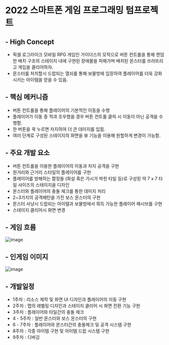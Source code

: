 # 2022 스마트폰 게임 프로그래밍 텀프로젝트

## - High Concept
* 픽셀 로그라이크 모바일 RPG 게임인 가이더스의 모작으로 버튼 컨트롤을 통해 랜덤한 배치 구조의 스테이지 내에 구현된 장애물을 피해가며 배치된
몬스터를 쓰러뜨리고 게임을 클리어하자.
* 몬스터를 처치할시 드랍되는 열쇠를 통해 보물방에 입장하여 플레이어를 더욱 강화시키는 아이템을 얻을 수 있음.


## - 핵심 메커니즘
* 버튼 컨트롤을 통해 플레이어의 기본적인 이동을 수행
* 플레이어가 이동 중 적과 조우했을 경우 버튼 컨트롤 클릭 시 이동이 아닌 공격을 수행함.
* 한 버튼을 꾹 누르면 차지하여 더 큰 데미지를 입힘.
* 여러 단계로 구성된 스테이지의 화면을 뷰 기능을 이용해 원할하게 변경이 가능함.


## - 주요 개발 요소

* 버튼 컨트롤을 이용한 플레이어의 이동과 차지 공격을 구현
* 원거리와 근거리 스타일의 플레이어를 구현
* 플레이어를 방해하는 함정들 (화살 혹은 가시가 박힌 타일 등)로 구성된 약 7 x 7 타일 사이즈의 스테이지을 디자인
* 몬스터와 플레이어의 충돌 체크를 통한 데미지 처리
* 2~3가지의 공격패턴을 가진 보스 몬스터의 구현
* 몬스터 사냥시 드랍되는 아이템과 보물방에서 흭득 가능한 플레이어 패시브를 구현
* 스테이지 클리어시 화면 변경


## - 게임 흐름
![image](https://user-images.githubusercontent.com/51450544/160407345-b4be1acb-9dc6-4e71-8e93-b56997392c31.png)



## - 인게임 이미지
![image](https://user-images.githubusercontent.com/51450544/160409639-30e43d41-efd4-4b76-a139-a97290277a7c.png)


## - 개발일정

* 1주차 :  리소스 제작 및 화면 UI 디자인과 플레이어의 이동 구현
* 2주차 : 맵의 레벨링 디자인과 스테이지 클리어 시 화면 전환 기능 구현 
* 3주차 : 플레이어와 타일간의 충돌 체크
* 4 - 5주차 : 일반 몬스터와 보스 몬스터의 구현
* 6 - 7주차 : 플레이어와 몬스터간의 충돌체크 및 공격 시스템 구현
* 8주차 : 각종 아이템 구현 및 아이템 드랍 시스템 구현
* 9주차 : 디버깅 

